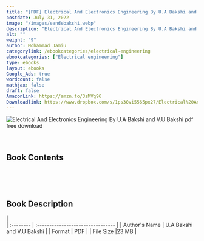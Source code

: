 ```yaml
---
title: "[PDF] Electrical And Electronics Engineering By U.A Bakshi and V.U Bakshi"
postdate: July 31, 2022
image: "/images/eandebakshi.webp"
description: "Electrical And Electronics Engineering By U.A Bakshi and V.U Bakshi pdf free download"
alt: ""
weight: "9"
author: Mohammad Jamiu
categorylink: /ebookcategories/electrical-engineering
ebookcategories: ["Electrical engineering"]
type: ebooks
layout: ebooks
Google_Ads: true
wordcount: false
mathjax: false
draft: false
AmazonLink: https://amzn.to/3zMVg96
Downloadlink: https://www.dropbox.com/s/1ps30vi5565px27/Electrical%20And%20Electronics%20Engineering%20By%20U.%20Bakshi%2C%20V.%20Bakshi%20%28Tooabstractive.com%29.pdf?dl=0
---
```


<img loading="lazy" src="/images/eandebakshi.webp" alt="Electrical And Electronics Engineering By U.A Bakshi and V.U Bakshi pdf free download">

</br>
</br>
</br>

## Book Contents

</br>
</br>
</br>

## Book Description

|  
 | :-------- | :-------------------------------- |
| Author's Name | U.A Bakshi and V.U Bakshi |
| Format | PDF |
| File Size |23 MB |
